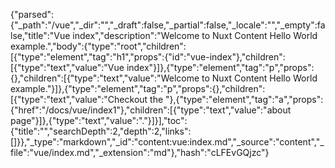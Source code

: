 {"parsed":{"_path":"/vue","_dir":"","_draft":false,"_partial":false,"_locale":"","_empty":false,"title":"Vue index","description":"Welcome to Nuxt Content Hello World example.","body":{"type":"root","children":[{"type":"element","tag":"h1","props":{"id":"vue-index"},"children":[{"type":"text","value":"Vue index"}]},{"type":"element","tag":"p","props":{},"children":[{"type":"text","value":"Welcome to Nuxt Content Hello World example."}]},{"type":"element","tag":"p","props":{},"children":[{"type":"text","value":"Checkout the "},{"type":"element","tag":"a","props":{"href":"/docs/vue/index1"},"children":[{"type":"text","value":"about page"}]},{"type":"text","value":"."}]}],"toc":{"title":"","searchDepth":2,"depth":2,"links":[]}},"_type":"markdown","_id":"content:vue:index.md","_source":"content","_file":"vue/index.md","_extension":"md"},"hash":"cLFEvGQjzc"}